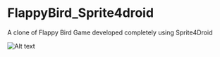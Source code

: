 # FlappyBird_Sprite4droid
A clone of Flappy Bird Game developed completely using Sprite4Droid



![Alt text](https://www.sprite4droid.com/images/articles/flappybird/sprite4droid-bird-animated-2.gif "FlappyBird Sprite4droid")

